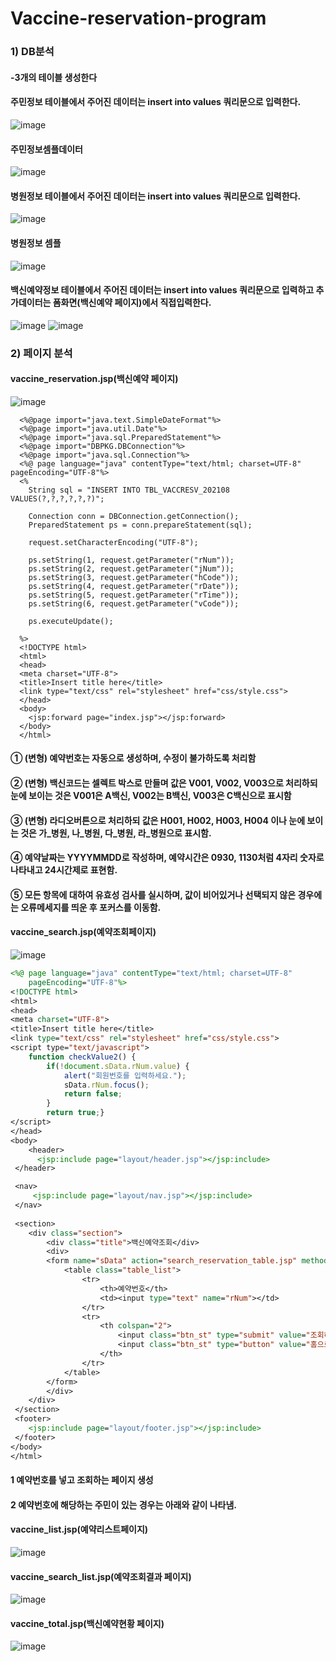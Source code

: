 # Vaccine-reservation-program
### 1) DB분석
#### -3개의 테이블 생성한다
#### 주민정보 테이블에서 주어진 데이터는 insert into values 쿼리문으로 입력한다.
![image](https://user-images.githubusercontent.com/102803326/201582727-a52758d4-4d81-4bec-92da-e37502431651.png)
#### 주민정보셈플데이터
![image](https://user-images.githubusercontent.com/102803326/201582757-f1a73b44-1d7d-4449-9b07-7905179471f5.png)
#### 병원정보 테이블에서 주어진 데이터는 insert into values 쿼리문으로 입력한다.
![image](https://user-images.githubusercontent.com/102803326/201582776-4037237e-1867-4cbe-bb3e-4407824ca922.png)
#### 병원정보 셈플
![image](https://user-images.githubusercontent.com/102803326/201582803-ffb784cb-b4b8-48a6-a080-016e266d7060.png)
#### 백신예약정보 테이블에서 주어진 데이터는 insert into values 쿼리문으로 입력하고 추가데이터는 폼화면(백신예약 페이지)에서 직접입력한다.
![image](https://user-images.githubusercontent.com/102803326/201582818-444d32ad-228e-4d6c-9405-0b667d96fe20.png)
![image](https://user-images.githubusercontent.com/102803326/201582829-c82935bd-aef3-431c-a295-9463ebeb587b.png)
### 2) 페이지 분석

#### vaccine_reservation.jsp(백신예약 페이지)
![image](https://user-images.githubusercontent.com/102803326/201843764-a09524a2-cb01-433b-9a38-4205a926c863.png)

```
  <%@page import="java.text.SimpleDateFormat"%>
  <%@page import="java.util.Date"%>
  <%@page import="java.sql.PreparedStatement"%>
  <%@page import="DBPKG.DBConnection"%>
  <%@page import="java.sql.Connection"%>
  <%@ page language="java" contentType="text/html; charset=UTF-8" pageEncoding="UTF-8"%>
  <%
    String sql = "INSERT INTO TBL_VACCRESV_202108 VALUES(?,?,?,?,?,?)";
    
    Connection conn = DBConnection.getConnection();
    PreparedStatement ps = conn.prepareStatement(sql);
    
    request.setCharacterEncoding("UTF-8");
    
    ps.setString(1, request.getParameter("rNum"));
    ps.setString(2, request.getParameter("jNum"));
    ps.setString(3, request.getParameter("hCode"));
    ps.setString(4, request.getParameter("rDate"));
    ps.setString(5, request.getParameter("rTime"));
    ps.setString(6, request.getParameter("vCode"));
    
    ps.executeUpdate();
    
  %>
  <!DOCTYPE html>
  <html>
  <head>
  <meta charset="UTF-8">
  <title>Insert title here</title>
  <link type="text/css" rel="stylesheet" href="css/style.css">
  </head>
  <body>
    <jsp:forward page="index.jsp"></jsp:forward>
  </body>
  </html> 
```

#### ① (변형) 예약번호는 자동으로 생성하며, 수정이 불가하도록 처리함
#### ② (변형) 백신코드는 셀렉트 박스로 만들며 값은 V001, V002, V003으로 처리하되 눈에 보이는 것은 V001은 A백신, V002는 B백신, V003은 C백신으로 표시함
#### ③ (변형) 라디오버튼으로 처리하되 값은 H001, H002, H003, H004 이나 눈에 보이는 것은 가_병원, 나_병원, 다_병원, 라_병원으로 표시함. 
#### ④ 예약날짜는 YYYYMMDD로 작성하며, 예약시간은 0930, 1130처럼 4자리 숫자로 나타내고 24시간제로 표현함.
#### ⑤ 모든 항목에 대하여 유효성 검사를 실시하며, 값이 비어있거나 선택되지 않은 경우에는 오류메세지를 띄운 후 포커스를 이동함.

#### vaccine_search.jsp(예약조회페이지)
![image](https://user-images.githubusercontent.com/102803326/201844118-2e3f5389-7af5-4e27-bca7-072a6e635be2.png)

```jsp
<%@ page language="java" contentType="text/html; charset=UTF-8"
    pageEncoding="UTF-8"%>
<!DOCTYPE html>
<html>
<head>
<meta charset="UTF-8">
<title>Insert title here</title>
<link type="text/css" rel="stylesheet" href="css/style.css">
<script type="text/javascript">
	function checkValue2() {
		if(!document.sData.rNum.value) {
			alert("회원번호를 입력하세요.");
			sData.rNum.focus();
			return false;
		} 
		return true;}
</script>
</head>
<body>
	<header>
	  <jsp:include page="layout/header.jsp"></jsp:include>
 </header>

 <nav>
   	 <jsp:include page="layout/nav.jsp"></jsp:include>
 </nav>
		
 <section>
	<div class="section">
		<div class="title">백신예약조회</div>
		<div>
		<form name="sData" action="search_reservation_table.jsp" method="post" onsubmit="return checkValue2()">
			<table class="table_list">
				<tr>
					<th>예약번호</th>
					<td><input type="text" name="rNum"></td>
				</tr>
				<tr>
					<th colspan="2">
						<input class="btn_st" type="submit" value="조회하기">
						<input class="btn_st" type="button" value="홈으로" onclick="location.href='index.jsp'">
					</th>
				</tr>
			</table>
		</form>
		</div>
	</div>
 </section>	
 <footer>
	<jsp:include page="layout/footer.jsp"></jsp:include>
 </footer>	
</body>
</html>
```
#### 1 예약번호를 넣고 조회하는 페이지 생성
#### 2 예약번호에 해당하는 주민이 있는 경우는 아래와 같이 나타냄.
#### vaccine_list.jsp(예약리스트페이지)
![image](https://user-images.githubusercontent.com/102803326/201582934-e31f0969-4bd4-41aa-a764-c9e6fa60856f.png)
#### vaccine_search_list.jsp(예약조회결과 페이지)
![image](https://user-images.githubusercontent.com/102803326/201582958-40347dcc-2be1-4ab1-8f70-e58866a6b5d0.png)
#### vaccine_total.jsp(백신예약현황 페이지)
![image](https://user-images.githubusercontent.com/102803326/201582984-963b7a01-cd52-4035-ba0c-f1d7623c8029.png)

